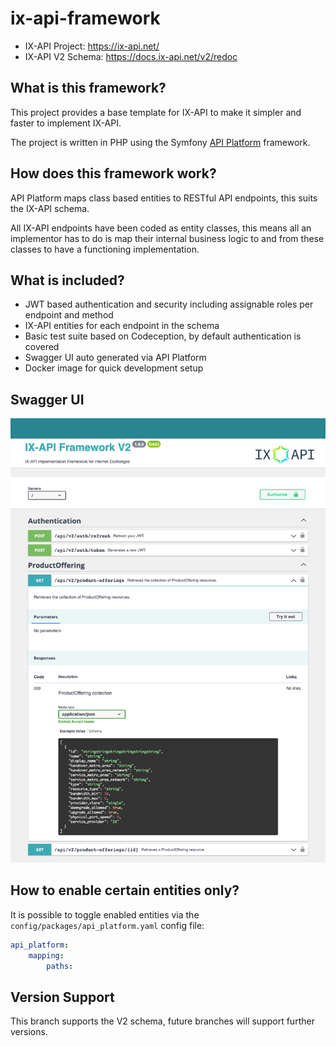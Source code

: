 # ix-api-framework

- IX-API Project: https://ix-api.net/
- IX-API V2 Schema: https://docs.ix-api.net/v2/redoc

## What is this framework?
This project provides a base template for IX-API to make it simpler and faster to implement IX-API.

The project is written in PHP using the Symfony [API Platform](https://api-platform.com/) framework.

## How does this framework work?
API Platform maps class based entities to RESTful API endpoints, this suits the IX-API schema.

All IX-API endpoints have been coded as entity classes, this means all an implementor has to do is map their internal
business logic to and from these classes to have a functioning implementation.

## What is included?
- JWT based authentication and security including assignable roles per endpoint and method
- IX-API entities for each endpoint in the schema
- Basic test suite based on Codeception, by default authentication is covered
- Swagger UI auto generated via API Platform
- Docker image for quick development setup

## Swagger UI
![alt text](public/images/example1.png)

## How to enable certain entities only?
It is possible to toggle enabled entities via the `config/packages/api_platform.yaml` config file:
```yaml
api_platform:
    mapping:
        paths:
```

## Version Support
This branch supports the V2 schema, future branches will support further versions.
